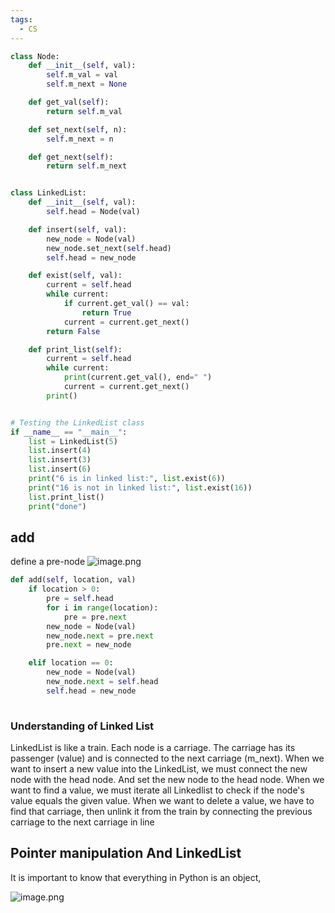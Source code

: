 ```yaml
---
tags:
  - CS
---
```

```python
class Node:
    def __init__(self, val):
        self.m_val = val
        self.m_next = None

    def get_val(self):
        return self.m_val

    def set_next(self, n): 
        self.m_next = n

    def get_next(self):
        return self.m_next


class LinkedList:
    def __init__(self, val):
        self.head = Node(val)

    def insert(self, val):
        new_node = Node(val)
        new_node.set_next(self.head)
        self.head = new_node

    def exist(self, val):
        current = self.head
        while current:
            if current.get_val() == val:
                return True
            current = current.get_next()
        return False

    def print_list(self):
        current = self.head
        while current:
            print(current.get_val(), end=" ")
            current = current.get_next()
        print()


# Testing the LinkedList class
if __name__ == "__main__":
    list = LinkedList(5)
    list.insert(4)
    list.insert(3)
    list.insert(6)
    print("6 is in linked list:", list.exist(6))
    print("16 is not in linked list:", list.exist(16))
    list.print_list()
    print("done")

```

## add

define a pre-node
![image.png](https://obsidianpicture-1320276993.cos.ap-hongkong.myqcloud.com/Obsidian/Picture/202404222129424.png)
```python
def add(self, location, val)
	if location > 0:
		pre = self.head
		for i in range(location):
			pre = pre.next
		new_node = Node(val)
		new_node.next = pre.next
		pre.next = new_node

	elif location == 0:
		new_node = Node(val)
		new_node.next = self.head
		self.head = new_node
	

```

### Understanding of Linked List

LinkedList is like a train. Each node is a carriage. The carriage has its passenger (value) and is connected to the next carriage (m_next). When we want to insert a new value into the LinkedList, we must connect the new node with the head node. And set the new node to the head node. When we want to find a value, we must iterate all Linkedlist to check if the node's value equals the given value.  When we want to delete a value, we have to find that carriage, then unlink it from the train by connecting the previous carriage to the next carriage in line



## Pointer manipulation And LinkedList

It is important to know that everything in Python is an object, 


![image.png](https://obsidianpicture-1320276993.cos.ap-hongkong.myqcloud.com/Obsidian/Picture/202402172219355.png)

